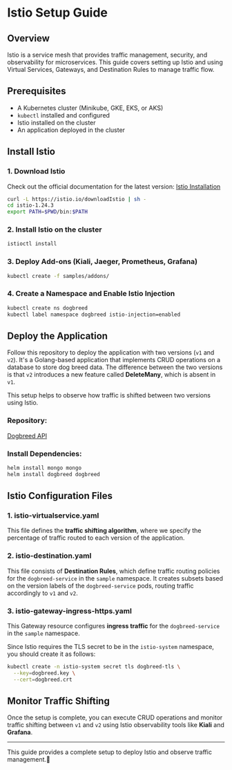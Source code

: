 # Istio Setup Guide

## Overview

Istio is a service mesh that provides traffic management, security, and observability for microservices. This guide covers setting up Istio and using Virtual Services, Gateways, and Destination Rules to manage traffic flow.

## Prerequisites

- A Kubernetes cluster (Minikube, GKE, EKS, or AKS)
- `kubectl` installed and configured
- Istio installed on the cluster
- An application deployed in the cluster

## Install Istio

### 1. Download Istio

Check out the official documentation for the latest version: [Istio Installation](https://istio.io/latest/docs/setup/install/istioctl/)

```sh
curl -L https://istio.io/downloadIstio | sh -
cd istio-1.24.3
export PATH=$PWD/bin:$PATH
```

### 2. Install Istio on the cluster

```sh
istioctl install
```

### 3. Deploy Add-ons (Kiali, Jaeger, Prometheus, Grafana)

```sh
kubectl create -f samples/addons/
```

### 4. Create a Namespace and Enable Istio Injection

```sh
kubectl create ns dogbreed
kubectl label namespace dogbreed istio-injection=enabled
```

## Deploy the Application

Follow this repository to deploy the application with two versions (`v1` and `v2`). It's a Golang-based application that implements CRUD operations on a database to store dog breed data. The difference between the two versions is that `v2` introduces a new feature called **DeleteMany**, which is absent in `v1`.

This setup helps to observe how traffic is shifted between two versions using Istio.

### Repository:
[Dogbreed API](https://github.com/invisiblelad/dogbreed-api)

### Install Dependencies:

```sh
helm install mongo mongo
helm install dogbreed dogbreed
```

## Istio Configuration Files

### 1. **istio-virtualservice.yaml**

This file defines the **traffic shifting algorithm**, where we specify the percentage of traffic routed to each version of the application.

### 2. **istio-destination.yaml**

This file consists of **Destination Rules**, which define traffic routing policies for the `dogbreed-service` in the `sample` namespace. It creates subsets based on the version labels of the `dogbreed-service` pods, routing traffic accordingly to `v1` and `v2`.

### 3. **istio-gateway-ingress-https.yaml**

This Gateway resource configures **ingress traffic** for the `dogbreed-service` in the `sample` namespace.

Since Istio requires the TLS secret to be in the `istio-system` namespace, you should create it as follows:

```sh
kubectl create -n istio-system secret tls dogbreed-tls \
  --key=dogbreed.key \
  --cert=dogbreed.crt
```

## Monitor Traffic Shifting

Once the setup is complete, you can execute CRUD operations and monitor traffic shifting between `v1` and `v2` using Istio observability tools like **Kiali** and **Grafana**.

---

This guide provides a complete setup to deploy Istio and observe traffic management.🚀

